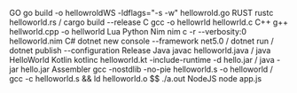 GO go build -o hellowroldWS -ldflags="-s -w" hellowrold.go
RUST rustc helloworld.rs / cargo build --release
C gcc -o hellowrld hellowrld.c
C++ g++ hellworld.cpp -o hellworld
Lua
Python
Nim nim c -r --verbosity:0 helloworld.nim
C# dotnet new console --framework net5.0 / dotnet run / dotnet publish --configuration Release
Java javac helloworld.java / java HelloWorld
Kotlin kotlinc helloworld.kt -include-runtime -d hello.jar / java -jar hello.jar
Assembler gcc -nostdlib -no-pie helloworld.s -o helloworld / gcc -c helloworld.s && ld helloworld.o $$ ./a.out
NodeJS node app.js
